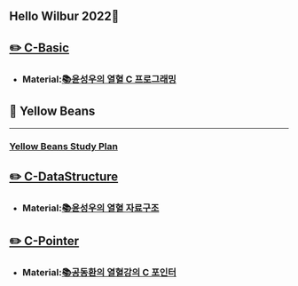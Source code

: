 Hello Wilbur 2022🌈
-------------
## [✏️ C-Basic](https://github.com/Wilbur0306/C-Language/blob/main/C-Basic "✏️ C-Basic")
* ### Material:[📚윤성우의 열혈 C 프로그래밍](http://www.yes24.com/Product/Goods/4333686 "📚윤성우의 열혈 C 프로그래밍")

## 🌱 Yellow Beans
* * *
### [Yellow Beans Study Plan](https://github.com/Wilbur0306/yellowbeanstudyplan "Yellow Beans Study Plan")
## [✏️ C-DataStructure](https://github.com/Wilbur0306/C-Language/blob/main/C-DataStructure "C-DataStructure")
* ### Material:[📚윤성우의 열혈 자료구조](http://www.kyobobook.co.kr/product/detailViewKor.laf?mallGb=KOR&ejkGb=KOR&barcode=9788996094067 "📚윤성우의 열혈 자료구조")
## [✏️ C-Pointer](https://github.com/Wilbur0306/C-Language/blob/main/C-Pointer "C-Pointer")
* ### Material:[📚공동환의 열혈강의 C 포인터](https://freelec.co.kr/lecture/열혈강의-c-포인터/ "📚공동환의 열혈강의 C 포인터")

<!--
**Wilbur0306/Wilbur0306** is a ✨ _special_ ✨ repository because its `README.md` (this file) appears on your GitHub profile.

Here are some ideas to get you started:

- 🔭 I’m currently working on ...
- 🌱 I’m currently learning ...
- 👯 I’m looking to collaborate on ...
- 🤔 I’m looking for help with ...
- 💬 Ask me about ...
- 📫 How to reach me: ...
- 😄 Pronouns: ...
- ⚡ Fun fact: ...
-->
